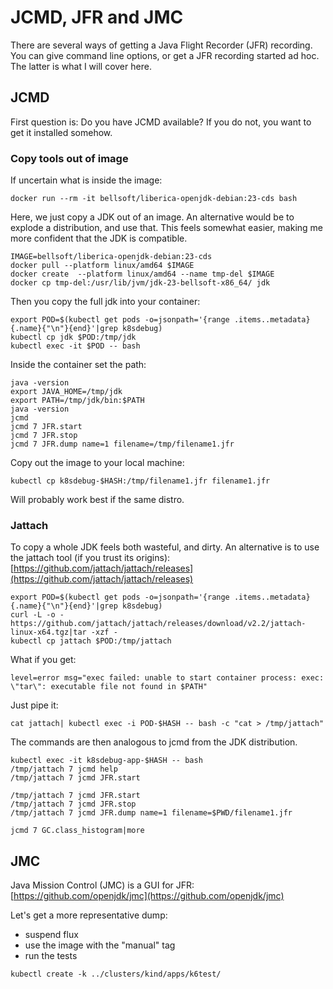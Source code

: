 # JCMD, JFR and JMC

There are several ways of getting a Java Flight Recorder (JFR) recording. You
can give command line options, or get a JFR recording started ad hoc. The 
latter is what I will cover here.

## JCMD

First question is: Do you have JCMD available? If you do not, you want to
get it installed somehow.

### Copy tools out of image

If uncertain what is inside the image:
```
docker run --rm -it bellsoft/liberica-openjdk-debian:23-cds bash
```

Here, we just copy a JDK out of an image. An alternative would be to explode a
distribution, and use that. This feels somewhat easier, making me more confident
that the JDK is compatible.
```shell
IMAGE=bellsoft/liberica-openjdk-debian:23-cds
docker pull --platform linux/amd64 $IMAGE
docker create  --platform linux/amd64 --name tmp-del $IMAGE
docker cp tmp-del:/usr/lib/jvm/jdk-23-bellsoft-x86_64/ jdk
```

Then you copy the full jdk into your container:

```shell
export POD=$(kubectl get pods -o=jsonpath='{range .items..metadata}{.name}{"\n"}{end}'|grep k8sdebug)
kubectl cp jdk $POD:/tmp/jdk
kubectl exec -it $POD -- bash
```

Inside the container set the path:
```
java -version
export JAVA_HOME=/tmp/jdk
export PATH=/tmp/jdk/bin:$PATH
java -version
jcmd
jcmd 7 JFR.start
jcmd 7 JFR.stop
jcmd 7 JFR.dump name=1 filename=/tmp/filename1.jfr
```

Copy out the image to your local machine:
```
kubectl cp k8sdebug-$HASH:/tmp/filename1.jfr filename1.jfr
```

Will probably work best if the same distro.

### Jattach

To copy a whole JDK feels both wasteful, and dirty. An alternative is to use
the jattach tool (if you trust its origins):
[https://github.com/jattach/jattach/releases](https://github.com/jattach/jattach/releases)

```shell
export POD=$(kubectl get pods -o=jsonpath='{range .items..metadata}{.name}{"\n"}{end}'|grep k8sdebug)
curl -L -o - https://github.com/jattach/jattach/releases/download/v2.2/jattach-linux-x64.tgz|tar -xzf -
kubectl cp jattach $POD:/tmp/jattach
```

What if you get:

```
level=error msg="exec failed: unable to start container process: exec: \"tar\": executable file not found in $PATH"
```
Just pipe it:
```
cat jattach| kubectl exec -i POD-$HASH -- bash -c "cat > /tmp/jattach" 
```

The commands are then analogous to jcmd from the JDK distribution.

```
kubectl exec -it k8sdebug-app-$HASH -- bash
/tmp/jattach 7 jcmd help
/tmp/jattach 7 jcmd JFR.start
```

```
/tmp/jattach 7 jcmd JFR.start
/tmp/jattach 7 jcmd JFR.stop
/tmp/jattach 7 jcmd JFR.dump name=1 filename=$PWD/filename1.jfr

jcmd 7 GC.class_histogram|more
```

## JMC

Java Mission Control (JMC) is a GUI for JFR:
[https://github.com/openjdk/jmc](https://github.com/openjdk/jmc)

Let's get a more representative dump:

- suspend flux
- use the image with the "manual" tag
- run the tests

```shell
kubectl create -k ../clusters/kind/apps/k6test/
```